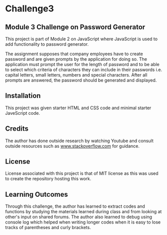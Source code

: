 # Challenge3
## Module 3 Challenge on Password Generator

This project is part of Module 2 on JavaScript where JavaScript is used to add functionality to password generator.

The assignment supposes that company employees have to create password and are given prompts by the application for doing so. The application must prompt the user for the length of password and to be able to select which criteria of characters they can include in their passwords i.e. capital letters, small letters, numbers and special characters. After all prompts are answered, the password should be generated and displayed.

## Installation
This project was given starter HTML and CSS code and minimal starter JaveScript code. 

## Credits
The author has done outside research by watching Youtube and consult outside resources such as www.stackoverflow.com for guidance. 

## License
License associated with this project is that of MIT license as this was used to create the repository hosting this work.

## Learning Outcomes
Through this challenge, the author has learned to extract codes and functions by studying the materials learned during class and from looking at other's input on shared forums. The author also learned to debug using console log which helped when writing longer codes when it is easy to lose tracks of parentheses and curly brackets.
